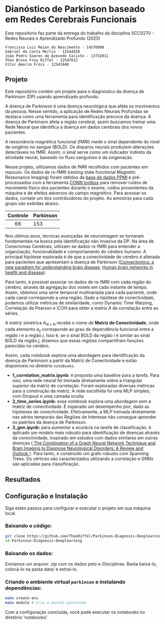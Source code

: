 # Dianóstico de Parkinson baseado em Redes Cerebrais Funcionais

Este repositório faz parte da entrega do trabalho da disciplina SCC0270 - Redes Neurais e Aprendizado Profundo (2025)

    Francisco Luiz Maian do Nascimento - 14570890
    Gabriel da Costa Merlin - 12544420
    João Pedro Soares de Azevedo Calixto - 13732011
    Théo Bruno Frey Riffel - 12547812
    Vítor Amorim Fróis - 12543440

## Projeto

Este repositório contém um projeto para o diagnóstico da doença de Parkinson (DP) usando aprendizado profundo.

A doença de Parkinson é uma doença neurológica que afeta os movimentos da pessoa. Nesse sentido, a aplicação de Redes Neurais Profundas se destaca como uma ferramenta para identificação precoce da doença. A doença de Parkinson afeta a região cerebral, assim buscamos treinar uma Rede Neural que identifica a doença em dados cerebrais dos novos pacientes.

A ressonância magnética funcional (fMRI) mede o sinal dependente do nível de oxigênio no sangue (BOLD). Os disparos neurais produzem alterações detectáveis no fMRI. Assim, o sinal serve como um indicador indireto da atividade neural, baseado no fluxo sanguíneo e da oxigenação.

Nesse projeto, utilizamos dados de fMRI recolhidos com pacientes em repouso. Os dados de rs-fMRI (resting state functional Magnetic Ressonance Imaging) foram obtidos da [base de dados PPMI](https://www.ppmi-info.org/PPMI) e pré-processados com a ferramenta [CONN toolbox](https://web.conn-toolbox.org/) para remover ruídos de movimento físico dos pacientes durante o exame, ruídos provenientes da máquina e de efeitos adversos do campo magnético. Para acessar os dados, contate um dos contribuidores do projeto. As amostras para cada grupo são exibidas abaixo.

| Controle 	| Parkinson 	|
|:--------:	|-----------	|
| 66       	| 153       	|

Nos últimos anos, técnicas avançadas de neuroimagem se tornaram fundamentais na busca pela identificação não invasiva da DP. Na área de Conectomas Cerebrais, utilizam-se dados rs-fMRI para entender a organização, funcionalidade e comportamento do cérebro humano. A principal hipótese explorada é de que a conectividade do cérebro é alterada para pacientes que apresentam a doença de Parkinson ([Connectomics: a new paradigm for understanding brain disease](https://pubmed.ncbi.nlm.nih.gov/24726580/), [Human brain networks in health and disease](https://pubmed.ncbi.nlm.nih.gov/19494774/)).

Para tanto, é possível associar os dados de rs-fMRI com cada região do cérebro, através da agregação dos voxels em cada instante de tempo. Assim, obtemos uma série temporal multivariada para cada paciente, onde cada canal corresponde a uma região. Dado a hipótese de conectividade, podemos utilizar métricas de similaridade, como Dynamic Time Warping, Correlação de Pearson e iCOH para obter a matriz $A$ de correlação entre as séries. 

A matriz simétrica $A_{N \times N}$ recebe o nome de **Matriz de Conectividade**, onde cada elemento $a_{ij}$ corresponde ao grau de dependência funcional entre a região $i$ e a região $j$. Isso é, se o sinal BOLD da região $i$ é similar ao sinal BOLD da região $j$, dizemos que essas regiões compartilham funções parecidas no cérebro. 

Assim, cada notebook explora uma abordagem para identificação da doença de Parkinson a partir da Matriz de Conectividade e estão disponíveis no diretório `notebooks`.

* **1_correlation_matrix.ipynb:** é proposta uma baseline para a tarefa. Para isso, uma rede neural foi treinada diretamente sobre a triangular superior da matriz de correlação. Foram exploradas diversas métricas para a construção da matriz. A rede escolhida foi uma MLP simples, com Dropout e uma camada oculta.
* **2_time_series.ipynb:** esse notebook explora uma abordagem sem a matriz de conectividade. É esperado um desempenho pior, dado as hipóteses de conectividade. Efetivamente, a MLP treinada diretamente nas séries temporais das Regiões de Interesse não consegue aprender os padrões da doença de Parkinson.
* **3_gnn.ipynb:** para aumentar a acurácia na tarefa de classificação, é aplicado um modelo mais robusto para identificação de doenças através da conectividade, inspirado em estudos com dados similares em outras doenças ([ The Combination of a Graph Neural Network Technique and Brain Imaging to Diagnose Neurological Disorders: A Review and Outlook ](https://pubmed.ncbi.nlm.nih.gov/37891830/)). Para tanto, é construído um grafo robusto com Spanning Trees. Os vértices são caracterizados utilizando a correlação e GNNs são aplicadas para classificação. 

## Resultados


## Configuração e Instalação

Siga estes passos para configurar e executar o projeto em sua máquina local.

### Baixando o código:
``` bash
git clone https://github.com/TheoRiffel/Parkinson-Diagnosis-Deeplearning.git
cd Parkinson-Diagnosis-Deeplearning
```
### Baixando os dados:
Enviamos um arquivo .zip com os dados pelo e-Disciplinas. Basta baixá-lo, colocá-lo na pasta data/ e extraí-lo.

### Criando o ambiente virtual `parkinson` e instalando dependências:
``` bash
make create-env
make module # cria o pacote parkinson
```

Com a configuração concluída, você pode executar os notebooks no diretório 'notebooks'.
